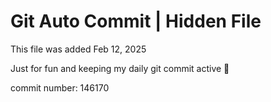 # Git Auto Commit | Hidden File

This file was added Feb 12, 2025

Just for fun and keeping my daily git commit active 🤪

commit number: 146170
